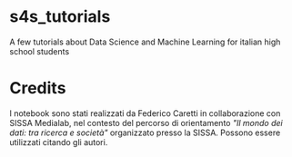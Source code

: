 # s4s_tutorials
A few tutorials about Data Science and Machine Learning for italian high school students

# Credits
I notebook sono stati realizzati da Federico Caretti in collaborazione con SISSA Medialab, nel contesto del percorso di orientamento *"Il mondo dei dati: tra ricerca e società"* organizzato presso la SISSA. Possono essere utilizzati citando gli autori.